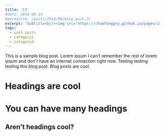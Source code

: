```yaml
---
title: 'LY'
#date: 2014-08-14
#permalink: /posts/2014/08/blog-post-3/
excerpt: "Subtitle<br/><img src='https://chaofanggrp.github.io/pages/images/LY.png'>"
tags:
  - cool posts
  - category1
  - category2
---
```


This is a sample blog post. Lorem ipsum I can't remember the rest of lorem ipsum and don't have an internet connection right now. Testing testing testing this blog post. Blog posts are cool. 

Headings are cool
======

You can have many headings
======

Aren't headings cool?
------
